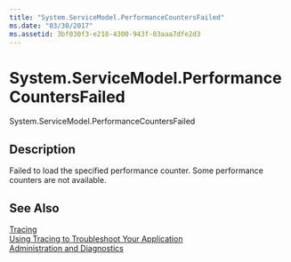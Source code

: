 ```yaml
---
title: "System.ServiceModel.PerformanceCountersFailed"
ms.date: "03/30/2017"
ms.assetid: 3bf030f3-e218-4300-943f-03aaa7dfe2d3
---
```

# System.ServiceModel.PerformanceCountersFailed
System.ServiceModel.PerformanceCountersFailed  
  
## Description  
 Failed to load the specified performance counter. Some performance counters are not available.  
  
## See Also  
 [Tracing](../../../../../docs/framework/wcf/diagnostics/tracing/index.md)  
 [Using Tracing to Troubleshoot Your Application](../../../../../docs/framework/wcf/diagnostics/tracing/using-tracing-to-troubleshoot-your-application.md)  
 [Administration and Diagnostics](../../../../../docs/framework/wcf/diagnostics/index.md)

